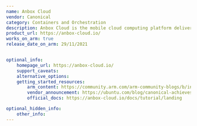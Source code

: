 ```yaml
---
name: Anbox Cloud
vendor: Canonical
category: Containers and Orchestration
description: Anbox Cloud is the mobile cloud computing platform delivered by Canonical.
product_url: https://anbox-cloud.io/
works_on_arm: true
release_date_on_arm: 29/11/2021


optional_info:
    homepage_url: https://anbox-cloud.io/
    support_caveats:
    alternative_options:
    getting_started_resources:
        arm_content: https://community.arm.com/arm-community-blogs/b/infrastructure-solutions-blog/posts/canonical-android-anbox-cloud-on-arm
        vendor_announcement: https://ubuntu.com/blog/canonical-achieves-aws-graviton-ready-designation
        official_docs: https://anbox-cloud.io/docs/tutorial/landing

optional_hidden_info:
    other_info:
---
```

